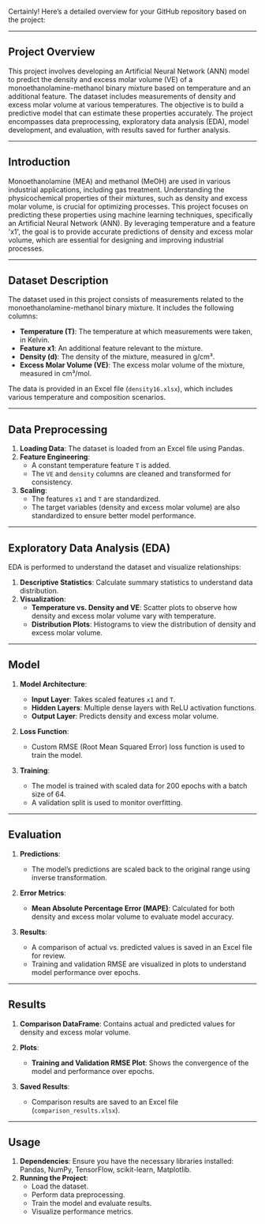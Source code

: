 Certainly! Here’s a detailed overview for your GitHub repository based on the project:

---

## **Project Overview**

This project involves developing an Artificial Neural Network (ANN) model to predict the density and excess molar volume (VE) of a monoethanolamine-methanol binary mixture based on temperature and an additional feature. The dataset includes measurements of density and excess molar volume at various temperatures. The objective is to build a predictive model that can estimate these properties accurately. The project encompasses data preprocessing, exploratory data analysis (EDA), model development, and evaluation, with results saved for further analysis.

---

## **Introduction**

Monoethanolamine (MEA) and methanol (MeOH) are used in various industrial applications, including gas treatment. Understanding the physicochemical properties of their mixtures, such as density and excess molar volume, is crucial for optimizing processes. This project focuses on predicting these properties using machine learning techniques, specifically an Artificial Neural Network (ANN). By leveraging temperature and a feature 'x1', the goal is to provide accurate predictions of density and excess molar volume, which are essential for designing and improving industrial processes.

---

## **Dataset Description**

The dataset used in this project consists of measurements related to the monoethanolamine-methanol binary mixture. It includes the following columns:

- **Temperature (T)**: The temperature at which measurements were taken, in Kelvin.
- **Feature x1**: An additional feature relevant to the mixture.
- **Density (d)**: The density of the mixture, measured in g/cm³.
- **Excess Molar Volume (VE)**: The excess molar volume of the mixture, measured in cm³/mol.

The data is provided in an Excel file (`density16.xlsx`), which includes various temperature and composition scenarios.

---

## **Data Preprocessing**

1. **Loading Data**: The dataset is loaded from an Excel file using Pandas.
2. **Feature Engineering**:
   - A constant temperature feature `T` is added.
   - The `VE` and `density` columns are cleaned and transformed for consistency.
3. **Scaling**:
   - The features `x1` and `T` are standardized.
   - The target variables (density and excess molar volume) are also standardized to ensure better model performance.

---

## **Exploratory Data Analysis (EDA)**

EDA is performed to understand the dataset and visualize relationships:

1. **Descriptive Statistics**: Calculate summary statistics to understand data distribution.
2. **Visualization**:
   - **Temperature vs. Density and VE**: Scatter plots to observe how density and excess molar volume vary with temperature.
   - **Distribution Plots**: Histograms to view the distribution of density and excess molar volume.

---

## **Model**

1. **Model Architecture**:
   - **Input Layer**: Takes scaled features `x1` and `T`.
   - **Hidden Layers**: Multiple dense layers with ReLU activation functions.
   - **Output Layer**: Predicts density and excess molar volume.

2. **Loss Function**:
   - Custom RMSE (Root Mean Squared Error) loss function is used to train the model.

3. **Training**:
   - The model is trained with scaled data for 200 epochs with a batch size of 64.
   - A validation split is used to monitor overfitting.

---

## **Evaluation**

1. **Predictions**:
   - The model’s predictions are scaled back to the original range using inverse transformation.
   
2. **Error Metrics**:
   - **Mean Absolute Percentage Error (MAPE)**: Calculated for both density and excess molar volume to evaluate model accuracy.

3. **Results**:
   - A comparison of actual vs. predicted values is saved in an Excel file for review.
   - Training and validation RMSE are visualized in plots to understand model performance over epochs.

---

## **Results**

1. **Comparison DataFrame**: Contains actual and predicted values for density and excess molar volume.
2. **Plots**:
   - **Training and Validation RMSE Plot**: Shows the convergence of the model and performance over epochs.

3. **Saved Results**:
   - Comparison results are saved to an Excel file (`comparison_results.xlsx`).

---

## **Usage**

1. **Dependencies**: Ensure you have the necessary libraries installed: Pandas, NumPy, TensorFlow, scikit-learn, Matplotlib.
2. **Running the Project**:
   - Load the dataset.
   - Perform data preprocessing.
   - Train the model and evaluate results.
   - Visualize performance metrics.
